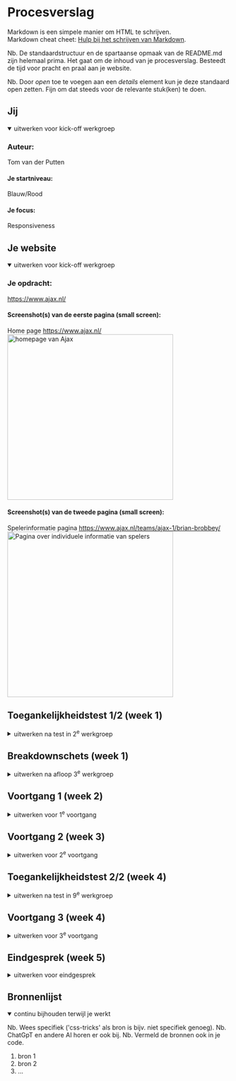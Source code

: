 # Procesverslag
Markdown is een simpele manier om HTML te schrijven.  
Markdown cheat cheet: [Hulp bij het schrijven van Markdown](https://github.com/adam-p/markdown-here/wiki/Markdown-Cheatsheet).

Nb. De standaardstructuur en de spartaanse opmaak van de README.md zijn helemaal prima. Het gaat om de inhoud van je procesverslag. Besteedt de tijd voor pracht en praal aan je website.

Nb. Door *open* toe te voegen aan een *details* element kun je deze standaard open zetten. Fijn om dat steeds voor de relevante stuk(ken) te doen.





## Jij

<details open>
  <summary>uitwerken voor kick-off werkgroep</summary>

  ### Auteur:
  Tom van der Putten

  #### Je startniveau:
  Blauw/Rood

  #### Je focus:
  Responsiveness
 
</details>





## Je website

<details open>
  <summary>uitwerken voor kick-off werkgroep</summary>

  ### Je opdracht:
  https://www.ajax.nl/

  #### Screenshot(s) van de eerste pagina (small screen): 
  Home page
  https://www.ajax.nl/  
  <img src="readme-images/homepage.png" width="375px" alt="homepage van Ajax">

  #### Screenshot(s) van de tweede pagina (small screen):
  Spelerinformatie pagina 
  https://www.ajax.nl/teams/ajax-1/brian-brobbey/  
  <img src="readme-images/spelerinfo.png" width="375px" alt="Pagina over individuele informatie van spelers">
 
</details>



## Toegankelijkheidstest 1/2 (week 1)

<details>
  <summary>uitwerken na test in 2<sup>e</sup> werkgroep</summary>

  ### Bevindingen
  Toen ik voor het eerst de screenreader aan deed begon het al be intimiderend omdat er gelijk harde en snelle stemmen aan gingen. Dit was even wennen vooral omdat de screenreader zo snel praatte. Daarnaast duurde het wel een tijdje voordat ik alle controls onder de knieen had en snapte, je moet namelijk meestal drie verschillende keys aanklikken om een actie uit te voeren dit vond ik zelf al verwarrend ook omdat ik niet zo vaak shortcuts gebruik dus ik moest zelf ook nog zoeken op het toetsenboord. Toen ik de ajax website ging bekijken en later de website van Femke (Paradiso) merkte ik dat er te veel extra informatie voorgelezen werd die naar mijn idee overbodig waren zoals, level 1, level 2, level 3, heading 2, heading 3 etc. Ook vond ik het nogal chaotisch omdat je naast de snelle en harde stemmen ook nog de lastige keys moest besturen. Wat mij ook opviel wat voornamelijk vervelend is voor blinde mensen dat niet elke afbeelding uitgelegd werd wat erop stond. Dit zal waarschijnlijk te maken hebben met de alt teksten die missen.

  WCAG checklist:
  <img src="readme-images/wcag1.JPG" width="375px" alt="WCAG checklist pagina 1">
  <img src="readme-images/wcag2.JPG" width="375px" alt="WCAG checklist pagina 2">
  <img src="readme-images/wcag3.JPG" width="375px" alt="WCAG checklist pagina 3">
  <img src="readme-images/wcag4.JPG" width="375px" alt="WCAG checklist pagina 4">
  <img src="readme-images/wcag5.JPG" width="375px" alt="WCAG checklist pagina 5">
</details>



## Breakdownschets (week 1)

<details>
  <summary>uitwerken na afloop 3<sup>e</sup> werkgroep</summary>

  ### de hele pagina: 
  <img src="readme-images/Breakdown.jpg" width="375px" alt="breakdown van de hele pagina">

  ### dynamisch deel (bijv menu): 
  

  ### wellicht nog een dynamisch deel (bijv filter): 
 

</details>





## Voortgang 1 (week 2)

<details>
  <summary>uitwerken voor 1<sup>e</sup> voortgang</summary>

  ### Stand van zaken
  Tot nu toe is alles goed verlopen, het enige dat ik heb gedaan is de html geschreven van een van de twee pagina's die ik ga maken.


  ### Agenda voor meeting
  samen met je groepje opstellen

  | student 1      | student 2          | student 3    | student 4        |
  | ---            | ---                | ---          | ---              |
  | dit bespreken  | en dit             | en ik dit    | en dan ik dat    |
  | en dat ook nog | dit als er tijd is | nog een punt | dit wil ik zeker |
  | ...            | ...                | ...          | ...              |


  ### Verslag van meeting
  hier na afloop snel de uitkomsten van de meeting vastleggen

  - Ik weet nu waarom de font face niet werkte
  - Ik weet nu waar mijn w3c errors vandaan kwamen
  - Ik weet nu dat ik in html geen width aan plaatjes moet geven, dat komt in css

</details>





## Voortgang 2 (week 3)

<details>
  <summary>uitwerken voor 2<sup>e</sup> voortgang</summary>

  ### Stand van zaken
  hier dit ging goed & dit was lastig (neem ook screenshots op van delen van je website en code)


  ### Agenda voor meeting
  samen met je groepje opstellen

  | student 1      | student 2          | student 3    | student 4        |
  | ---            | ---                | ---          | ---              |
  | dit bespreken  | en dit             | en ik dit    | en dan ik dat    |
  | en dat ook nog | dit als er tijd is | nog een punt | dit wil ik zeker |
  | ...            | ...                | ...          | ...              |


  ### Verslag van meeting
  hier na afloop snel de uitkomsten van de meeting vastleggen

  - punt 1
  - punt 2
  - nog een punt
- ...

</details>





## Toegankelijkheidstest 2/2 (week 4)

<details>
  <summary>uitwerken na test in 9<sup>e</sup> werkgroep</summary>

  ### Bevindingen
  Lijst met je bevindingen die in de test naar voren kwamen (geef ook aan wat er verbeterd is):

</details>





## Voortgang 3 (week 4)

<details>
  <summary>uitwerken voor 3<sup>e</sup> voortgang</summary>

  ### Stand van zaken
  hier dit ging goed & dit was lastig (neem ook screenshots op van delen van je website en code)


  ### Agenda voor meeting
  samen met je groepje opstellen

  | student 1      | student 2          | student 3    | student 4        |
  | ---            | ---                | ---          | ---              |
  | dit bespreken  | en dit             | en ik dit    | en dan ik dat    |
  | en dat ook nog | dit als er tijd is | nog een punt | dit wil ik zeker |
  | ...            | ...                | ...          | ...              |


  ### Verslag van meeting
  hier na afloop snel de uitkomsten van de meeting vastleggen

  - punt 1
  - punt 2
  - nog een punt
  - ...

</details>





## Eindgesprek (week 5)

<details>
  <summary>uitwerken voor eindgesprek</summary>

  ### Je uitkomst - karakteristiek screenshots:
  <img src="readme-images/dummy-plaatje.jpg" width="375px" alt="uitomst opdracht 1">


  ### Dit ging goed/Heb ik geleerd: 
  Korte omschrijving met plaatjes

  <img src="readme-images/dummy-plaatje.jpg" width="375px" alt="top">


  ### Dit was lastig/Is niet gelukt:
  Korte omschrijving met plaatjes

  <img src="readme-images/dummy-plaatje.jpg" width="375px" alt="bummer">
</details>





## Bronnenlijst

<details open>
  <summary>continu bijhouden terwijl je werkt</summary>

  Nb. Wees specifiek ('css-tricks' als bron is bijv. niet specifiek genoeg). 
  Nb. ChatGpT en andere AI horen er ook bij.
  Nb. Vermeld de bronnen ook in je code.

  1. bron 1
  2. bron 2
  3. ...

</details>